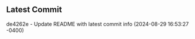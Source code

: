 
## Latest Commit
de4262e - Update README with latest commit info (2024-08-29 16:53:27 -0400) <Yunxi-Zhou>
